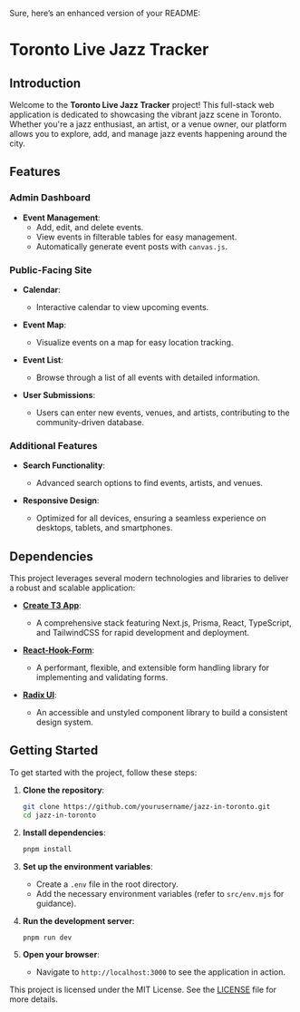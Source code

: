Sure, here’s an enhanced version of your README:

# Toronto Live Jazz Tracker

## Introduction

Welcome to the **Toronto Live Jazz Tracker** project! This full-stack web application is dedicated to showcasing the vibrant jazz scene in Toronto. Whether you're a jazz enthusiast, an artist, or a venue owner, our platform allows you to explore, add, and manage jazz events happening around the city.

## Features

### Admin Dashboard

- **Event Management**:
  - Add, edit, and delete events.
  - View events in filterable tables for easy management.
  - Automatically generate event posts with `canvas.js`.

### Public-Facing Site

- **Calendar**:
  - Interactive calendar to view upcoming events.

- **Event Map**:
  - Visualize events on a map for easy location tracking.

- **Event List**:
  - Browse through a list of all events with detailed information.

- **User Submissions**:
  - Users can enter new events, venues, and artists, contributing to the community-driven database.

### Additional Features

- **Search Functionality**:
  - Advanced search options to find events, artists, and venues.

- **Responsive Design**:
  - Optimized for all devices, ensuring a seamless experience on desktops, tablets, and smartphones.

## Dependencies

This project leverages several modern technologies and libraries to deliver a robust and scalable application:

- **[Create T3 App](https://create.t3.gg)**:
  - A comprehensive stack featuring Next.js, Prisma, React, TypeScript, and TailwindCSS for rapid development and deployment.

- **[React-Hook-Form](https://react-hook-form.com/)**:
  - A performant, flexible, and extensible form handling library for implementing and validating forms.

- **[Radix UI](https://radix-ui.com/)**:
  - An accessible and unstyled component library to build a consistent design system.

## Getting Started

To get started with the project, follow these steps:

1. **Clone the repository**:
   ```sh
   git clone https://github.com/yourusername/jazz-in-toronto.git
   cd jazz-in-toronto
   ```

2. **Install dependencies**:
   ```sh
   pnpm install
   ```

3. **Set up the environment variables**:
   - Create a `.env` file in the root directory.
   - Add the necessary environment variables (refer to `src/env.mjs` for guidance).

4. **Run the development server**:
   ```sh
   pnpm run dev
   ```

5. **Open your browser**:
   - Navigate to `http://localhost:3000` to see the application in action.

This project is licensed under the MIT License. See the [LICENSE](LICENSE) file for more details.
